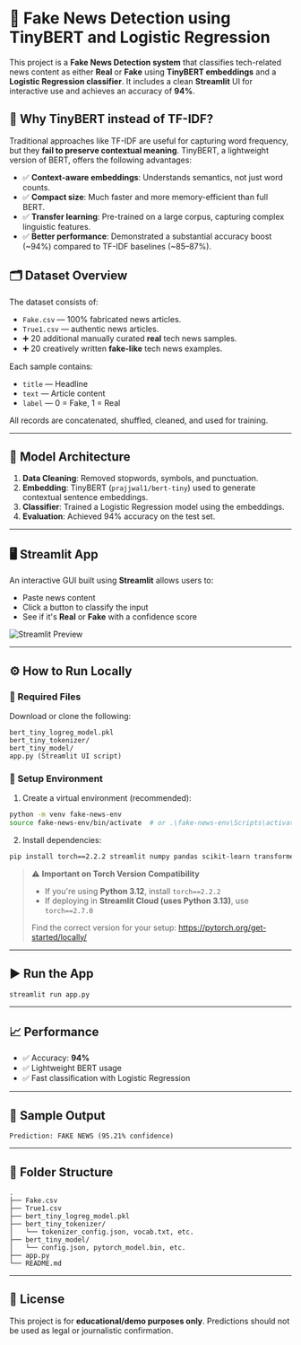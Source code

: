 
# 📰 Fake News Detection using TinyBERT and Logistic Regression

This project is a **Fake News Detection system** that classifies tech-related news content as either **Real** or **Fake** using **TinyBERT embeddings** and a **Logistic Regression classifier**. It includes a clean **Streamlit** UI for interactive use and achieves an accuracy of **94%**.

## 🚀 Why TinyBERT instead of TF-IDF?

Traditional approaches like TF-IDF are useful for capturing word frequency, but they **fail to preserve contextual meaning**. TinyBERT, a lightweight version of BERT, offers the following advantages:
- ✅ **Context-aware embeddings**: Understands semantics, not just word counts.
- ✅ **Compact size**: Much faster and more memory-efficient than full BERT.
- ✅ **Transfer learning**: Pre-trained on a large corpus, capturing complex linguistic features.
- ✅ **Better performance**: Demonstrated a substantial accuracy boost (~94%) compared to TF-IDF baselines (~85–87%).

## 🗂 Dataset Overview

The dataset consists of:
- `Fake.csv` — 100% fabricated news articles.
- `True1.csv` — authentic news articles.
- ➕ 20 additional manually curated **real** tech news samples.
- ➕ 20 creatively written **fake-like** tech news examples.

Each sample contains:
- `title` — Headline  
- `text` — Article content  
- `label` — 0 = Fake, 1 = Real

All records are concatenated, shuffled, cleaned, and used for training.

---

## 🧠 Model Architecture

1. **Data Cleaning**: Removed stopwords, symbols, and punctuation.  
2. **Embedding**: TinyBERT (`prajjwal1/bert-tiny`) used to generate contextual sentence embeddings.  
3. **Classifier**: Trained a Logistic Regression model using the embeddings.  
4. **Evaluation**: Achieved 94% accuracy on the test set.

---

## 🖥 Streamlit App

An interactive GUI built using **Streamlit** allows users to:
- Paste news content  
- Click a button to classify the input  
- See if it's **Real** or **Fake** with a confidence score

![Streamlit Preview]("UIsnap.png") 

---

## ⚙️ How to Run Locally

### 🧾 Required Files
Download or clone the following:
```
bert_tiny_logreg_model.pkl
bert_tiny_tokenizer/
bert_tiny_model/
app.py (Streamlit UI script)
```

### 🧪 Setup Environment

1. Create a virtual environment (recommended):
```bash
python -m venv fake-news-env
source fake-news-env/bin/activate  # or .\fake-news-env\Scripts\activate on Windows
```

2. Install dependencies:
```bash
pip install torch==2.2.2 streamlit numpy pandas scikit-learn transformers nltk joblib
```

> ⚠️ **Important on Torch Version Compatibility**
>
> - If you're using **Python 3.12**, install `torch==2.2.2`  
> - If deploying in **Streamlit Cloud (uses Python 3.13)**, use `torch==2.7.0`  
>
> Find the correct version for your setup: https://pytorch.org/get-started/locally/

---

## ▶️ Run the App

```bash
streamlit run app.py
```

---

## 📈 Performance

- ✅ Accuracy: **94%**
- ✅ Lightweight BERT usage
- ✅ Fast classification with Logistic Regression

---

## 🧪 Sample Output

```
Prediction: FAKE NEWS (95.21% confidence)
```

---

## 📁 Folder Structure

```
.
├── Fake.csv
├── True1.csv
├── bert_tiny_logreg_model.pkl
├── bert_tiny_tokenizer/
│   └── tokenizer_config.json, vocab.txt, etc.
├── bert_tiny_model/
│   └── config.json, pytorch_model.bin, etc.
├── app.py  
└── README.md
```

---

## 📜 License

This project is for **educational/demo purposes only**. Predictions should not be used as legal or journalistic confirmation.







